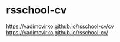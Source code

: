 # rsschool-cv

https://vadimcvirko.github.io/rsschool-cv/cv
https://vadimcvirko.github.io/rsschool-cv/
